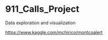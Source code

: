 # 911_Calls_Project
Data exploration and visualization

https://www.kaggle.com/mchirico/montcoalert

